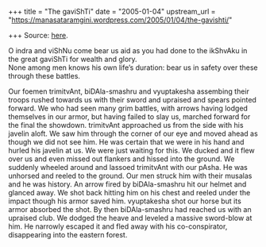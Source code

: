 +++
title = "The gaviShTi"
date = "2005-01-04"
upstream_url = "https://manasataramgini.wordpress.com/2005/01/04/the-gavishti/"

+++
Source: [here](https://manasataramgini.wordpress.com/2005/01/04/the-gavishti/).

O indra and viShNu come bear us aid as you had done to the ikShvAku in
the great gaviShTi for wealth and glory.  
None among men knows his own life’s duration: bear us in safety over
these through these battles.

Our foemen trimitvAnt, biDAla-smashru and vyuptakesha assembing their
troops rushed towards us with their sword and upraised and spears
pointed forward. We who had seen many grim battles, with arrows having
lodged themselves in our armor, but having failed to slay us, marched
forward for the final the showdown. trimitvAnt approached us from the
side with his javelin aloft. We saw him through the corner of our eye
and moved ahead as though we did not see him. He was certain that we
were in his hand and hurled his javelin at us. We were just waiting for
this. We ducked and it flew over us and even missed out flankers and
hissed into the ground. We suddenly wheeled around and lassoed
trimitvAnt with our pAsha. He was unhorsed and reeled to the ground. Our
men struck him with their musalas and he was history. An arrow fired by
biDAla-smashru hit our helmet and glanced away. We shot back hitting him
on his chest and reeled under the impact though his armor saved him.
vyuptakesha shot our horse but its armor absorbed the shot. By then
biDAla-smashru had reached us with an upraised club. We dodged the heave
and leveled a massive sword-blow at him. He narrowly escaped it and fled
away with his co-conspirator, disappearing into the eastern forest.

